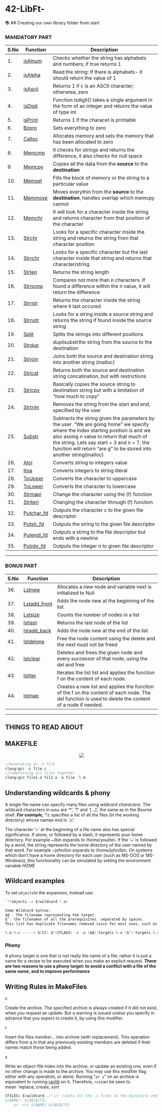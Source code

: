# 42-LibFt-
:books: ## Creating our own library folder from start

### MANDATORY PART 
| S.No | **Function** | **Description** | 
|------|----------|-------------|
| 1.| [isAlnum](Libft/ft_isalnum.c) | Checks whether the string has alphabets and numbers; if true returns 1|
| 2.| [isAlpha](Libft/ft_isalpha.c) | Read the string: If there is alphabets- it should return the value of 1 |
| 3.| [isAscii](Libft/ft_isascii.c) | Returns 1 if c is an ASCII character; otherwise, zero |
| 4.| [isDigit](Libft/ft_isdigit.c)| Function isdigit() takes a single argument in the form of an integer and returns the value of type int|
| 5.| [isPrint](Libft/ft_isprint.c)| Returns 1 if the characet is printable| 
| 6.| [Bzero](Libft/ft_bzero.c)| Sets everything to zero |
| 7.| [Calloc](Libft/ft_calloc.c)| Allocates memory and sets the memory that has been allocated to zero|
| 8.| [Memcmp](Libft/ft_cmemcmp.c)| It checks for strings and returns the difference, it also checks for null space|
| 9.| [Memcpy](Libft/ft_memcpy.c)| Copies all the data from the **source** to the **destination** | 
|10.| [Memset](Libft/ft_memset.c)| Fills the block of memory or the string to a particular value |
|11.| [Memmove](Libft/ft_memmove.c) | Moves everythin from the **source** to the **destination**, handles overlap which memcpy cannot |
|12.| [Memchr](Libft/ft_memchr.c) | It will look for a character inside the string and returns character from that position of the character|
|13.| [Strchr](Libft/ft_strchr.c) | Looks for a specific character inside the string and returns the string from that character position | 
|14.| [Strrchr](Libft/ft_strrchr.c) | Looks for a specific character but the last character inside that string and returns that character/string|
|15.| [Strlen](Libft/ft_strlen.c) | Returns the string length | 
|16.| [Strncmp](Libft/ft_strncmp.c)| Compares not more than n characters. If found a difference within the n value, it will return the difference|
|17.| [Strrstr](Libft/ft_strrstr.c)| Returns the character inside the string where it last occured |
|18.| [Strnstr](Libft/ft_strnstr.c)| Looks for a string inside a source string and returns the string if found inside the source string|
|19.| [Split](Libft/ft_split.c) | Splits the strings into different positions| 
|20.| [Strdup](Libft/ft_strdup.c) | duplisubstrthe string from the source to the destination |
|21.| [Strjoin](Libft/ft_strjoin.c) | Joins both the source and destination string into another string (malloc) |
|22.| [Strlcat](Libft/ft_strlcat.c) | Returns both the source and destination string concatination, but with restrictions | 
|23.| [Strlcpy](Libft/ft_strlcpy.c)| Basically copies the source string to destination string but with a limitation of "how much to copy" |
|24.| [Strtrim](Libft/ft_strtrim.c) | Removes the string from the start and end, specified by the user| 
|25.| [Substr](Libft/ft_substr.c) | Subtracts the string given the parameters by the user. “We are going home” we specify where the index starting position is and we also assing n value to return that much of the string. Lets say start = 3 and n = 7, the function will return “are g” to be stored into another string(malloc) |
|26.| [Atoi](Libft/ft_atoi.c)| Converts string to integers value |
|27.| [Itoa](Libft/ft_itoa.c)| Converts integers to string literal |
|28.| [ToUpper](Libft/ft_toupper.c)| Converts the character to uppercase|
|29.| [ToLower](Libft/ft_tolower.c)| Converts the character to lowercase|
|30.| [Strmapi](Libft/ft_strmapi.c)| Change the character using the (f) function|
|31.| [Striteri](Libft/ft_striteri.c)| Changing the character through (f) function|
|32.| [Putchar_fd](Libft/ft_putchar_fd.c)| Outputs the character c to the given file descriptor| 
|33.| [Putstr_fd](Libft/ft_putstr_fd.c)| Outputs the string to the given file descriptor |
|34.| [Putendl_fd](Libft/ft_putendl_fd.c)| Outputs a string to the file descriptor but ends with a newline|
|35.| [Putnbr_fd](Libft/ft_putnbr_fd.c)| Outputs the integer n to given file descriptor 

---
### BONUS PART 
| S.No | **Function** | **Description** | 
|------|----------|-------------|
|36. | [Lstnew](Libft/ft_lstnew.c)| Allocates a new node and variable next is initialized to Null| 
|37.| [Lstadd_front](Libft/ft_lstadd_front.c)| Adds the node new at the beginning of the list | 
|38.| [Lstsize](Libft/ft_lstsize.c)| Counts the number of nodes in a list |
|39.| [lstlast](Libft/ft_lstlast.c)| Returns the last node of the list| 
|40.| [lstadd_back](Libft/ft_lstadd_back.c)| Adds the node new at the end of the list |
|41.| [lstdelone](Libft/ft_lstdelone.c)| Free the node content using the delete and the next must not be freed|
|42.| [lstclear](Libft/ft_lstclear.c)| Deletes and frees the given node and every successor of that node, using the del and free|
|43.| [lstiter](Libft/ft_lstiter.c)| Iterates the list list and applies the function f on the content of each node. 
|44.| [lstmap](Libft/ft_lstmap.c)| Creates a new list and applies the function of the f on the content of each node. The del function is used to delete the content of a node if needed.|

--- 
## THINGS TO READ ABOUT 

## MAKEFILE

<p align="center">
<img src= "https://user-images.githubusercontent.com/88405217/184244154-60f36c2b-ecb4-4c91-8044-2444367b03a8.jpg">
</p>

```C
//Generating an .O file 
clang/gcc -c file.c 
//Compressing all files together 
clang/gcc file1.o fil2.o -o file -l m 
```
## Understanding wildcards & phony

A single file name can specify many files using *wildcard characters*. The wildcard characters in `make` are ‘*’, ‘?’ and ‘[…]’, the same as in the Bourne shell. ***For example,*** *.c specifies a list of all the files (in the working directory) whose names end in ‘.c’.

The character ‘~’ at the beginning of a file name also has special significance. If alone, or followed by a slash, it represents your home directory. For example ~/bin expands to /home/you/bin. If the ‘~’ is followed by a word, the string represents the home directory of the user named by that word. For example ~john/bin expands to /home/john/bin. On systems which don’t have a home directory for each user (such as MS-DOS or MS-Windows), this functionality can be simulated by setting the environment variable *HOME*

## Wildcard examples
To set `objects`to the expansion, instead use:

```C
`**objects := $(wildcard *.o)

Some Wildcard Syntax:
$@ : The filename representing the target.
$^: the filenames of all the prerequisites, separated by spaces. 
This list has duplicate filenames removed since for most uses, such as compiling, copying, etc., duplicates are not wanted.

%.o:%.c -----> $(CC) $*(CFLAGS) -c -o ($@):targets %.o ($^):targets %.c
```
### Phony

A phony target is one that is not really the name of a file; rather it is just a name for a recipe to be executed when you make an explicit request. **There are two reasons to use a phony target: to avoid a conflict with a file of the same name, and to improve performance**

## Writing Rules in MakeFiles

c

Create the archive. The specified archive is always created if it did not exist, when you request an update. But a warning is issued unless you specify in advance that you expect to create it, by using this modifier.

r

Insert the files *member*... into archive (with replacement). This operation differs from q in that any previously existing members are deleted if their names match those being added.

s

Write an object-file index into the archive, or update an existing one, even if no other change is made to the archive. You may use this modifier flag either with any operation, or alone. Running "`ar s`" on an archive is equivalent to running [ranlib](http://unixhelp.ed.ac.uk/CGI/man-cgi?ranlib%201) on it.
Therefore, `rcs`can be seen to mean `replace, create, sort

```C
CFILES= $(wildcard ./*.c) //Gets all the .c files in the directory and stores it into the variable called CFILES //
$(NAME): $(OBJECTS)
	ar -rcs $(NAME) $(OBJECTS)
```

<a href="https://www.youtube.com/watch?v=DtGrdB8wQ_8"></a>


